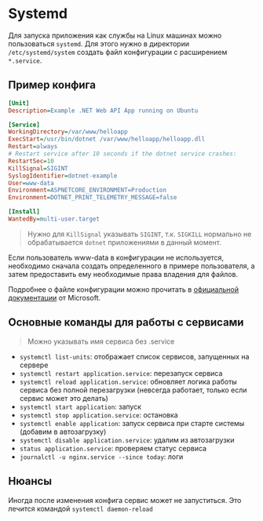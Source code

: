 # Systemd

Для запуска приложения как службы на Linux машинах можно пользоваться `systemd`. Для этого нужно в директории `/etc/systemd/system` создать файл конфигурации с расширением `*.service`.

## Пример конфига

```ini
[Unit]
Description=Example .NET Web API App running on Ubuntu

[Service]
WorkingDirectory=/var/www/helloapp
ExecStart=/usr/bin/dotnet /var/www/helloapp/helloapp.dll
Restart=always
# Restart service after 10 seconds if the dotnet service crashes:
RestartSec=10
KillSignal=SIGINT
SyslogIdentifier=dotnet-example
User=www-data
Environment=ASPNETCORE_ENVIRONMENT=Production
Environment=DOTNET_PRINT_TELEMETRY_MESSAGE=false

[Install]
WantedBy=multi-user.target
```

> Нужно для `KillSignal` указывать `SIGINT`, т.к. `SIGKILL` нормально не обрабатывается `dotnet` приложениями в данный момент.

Если пользователь www-data в конфигурации не используется, необходимо сначала создать определенного в примере пользователя, а затем предоставить ему необходимые права владения для файлов.

Подробнее о файле конфигурации можно прочитать в [официальной документации](https://docs.microsoft.com/ru-ru/aspnet/core/host-and-deploy/linux-nginx?view=aspnetcore-2.2) от Microsoft.

## Основные команды для работы с сервисами

> Можно указывать имя сервиса без .service

- `systemctl list-units`: отображает список сервисов, запущенных на сервере
- `systemctl restart application.service`: перезапуск сервиса
- `systemctl reload application.service`: обновляет логика работы сервиса без полной перезагрузки (невсегда работает, только если сервис может это делать)
- `systemctl start application`: запуск
- `systemctl stop application.service`: остановка
- `systemctl enable application`: запуск сервиса при старте системы (добавим в автозагрузку)
- `systemctl disable application.service`: удалим из автозагрузки
- `status application.service`: проверяем статус сервиса
- `journalctl -u nginx.service --since today`: логи

## Нюансы

Иногда после изменения конфига сервис может не запуститься. Это лечится командой
`systemctl daemon-reload`